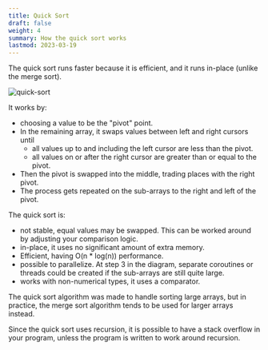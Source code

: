 ```yaml
---
title: Quick Sort
draft: false
weight: 4
summary: How the quick sort works
lastmod: 2023-03-19
---
```


The quick sort runs faster because it is efficient, and it runs in-place (unlike the merge sort).

![quick-sort](/images/quick-sort.png)

It works by:
* choosing a value to be the "pivot" point.
* In the remaining array, it swaps values between left and right cursors until
  * all values up to and including the left cursor are less than the pivot.
  * all values on or after the right cursor are greater than or equal to the pivot.
* Then the pivot is swapped into the middle, trading places with the right pivot.
* The process gets repeated on the sub-arrays to the right and left of the pivot.

The quick sort is:
* not stable, equal values may be swapped.  This can be worked around by adjusting your
  comparison logic.
* in-place, it uses no significant amount of extra memory.
* Efficient, having O(n * log(n)) performance.
* possible to parallelize.  At step 3 in the diagram, separate coroutines or threads 
  could be created if the sub-arrays are still quite large.
* works with non-numerical types, it uses a comparator.

The quick sort algorithm was made to handle sorting large arrays, but in practice, the
merge sort algorithm tends to be used for larger arrays instead.

Since the quick sort uses recursion, it is possible to have a stack overflow in your program, 
unless the program is written to work around recursion.